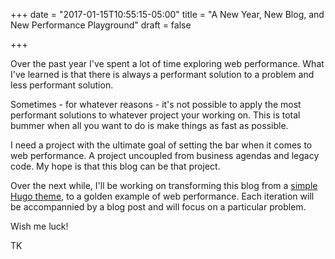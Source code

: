 +++
date = "2017-01-15T10:55:15-05:00"
title = "A New Year, New Blog, and New Performance Playground"
draft = false

+++

Over the past year I've spent a lot of time exploring web performance. What I've 
learned is that there is always a performant solution to a problem and 
less performant solution.  

Sometimes - for whatever reasons - it's not possible to apply the most 
performant solutions to whatever project your working on. This is total bummer
when all you want to do is make things as fast as possible.

I need a project with the ultimate goal of setting the bar when it comes 
to web performance. A project uncoupled from business agendas and legacy code. 
My hope is that this blog can be that project.

Over the next while, I'll be working on transforming this blog from a 
[simple Hugo theme](http://themes.gohugo.io/cocoa/), to a golden example of
web performance. Each iteration will be accompannied by a blog post and will 
focus on a particular problem. 

Wish me luck!

TK

 